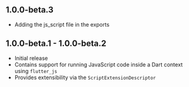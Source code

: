 ## 1.0.0-beta.3

 - Adding the js_script file in the exports

## 1.0.0-beta.1 - 1.0.0-beta.2

- Initial release
- Contains support for running JavaScript code inside a Dart context using
  `flutter_js`
- Provides extensibility via the `ScriptExtensionDescriptor`
